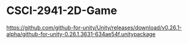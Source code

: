 # CSCI-2941-2D-Game

https://github.com/github-for-unity/Unity/releases/download/v0.26.1-alpha/github-for-unity-0.26.1.3631-634ae54f.unitypackage
